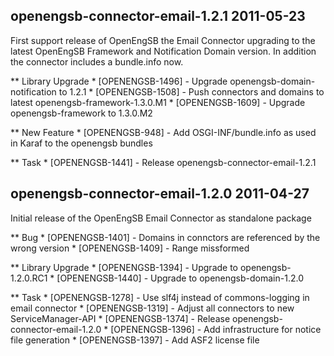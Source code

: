 openengsb-connector-email-1.2.1 2011-05-23
---------------------------------------------------------------------

First support release of OpenEngSB the Email Connector upgrading to the latest OpenEngSB Framework and Notification Domain version. In addition the connector includes a bundle.info now.

** Library Upgrade
    * [OPENENGSB-1496] - Upgrade openengsb-domain-notification to 1.2.1
    * [OPENENGSB-1508] - Push connectors and domains to latest openengsb-framework-1.3.0.M1
    * [OPENENGSB-1609] - Upgrade openengsb-framework to 1.3.0.M2

** New Feature
    * [OPENENGSB-948] - Add OSGI-INF/bundle.info as used in Karaf to the openengsb bundles

** Task
    * [OPENENGSB-1441] - Release openengsb-connector-email-1.2.1


openengsb-connector-email-1.2.0 2011-04-27
---------------------------------------------------------------------

Initial release of the OpenEngSB Email Connector as standalone package

** Bug
    * [OPENENGSB-1401] - Domains in connctors are referenced by the wrong version
    * [OPENENGSB-1409] - Range missformed

** Library Upgrade
    * [OPENENGSB-1394] - Upgrade to openengsb-1.2.0.RC1
    * [OPENENGSB-1440] - Upgrade to openengsb-domain-1.2.0

** Task
    * [OPENENGSB-1278] - Use slf4j instead of commons-logging in email connector
    * [OPENENGSB-1319] - Adjust all connectors to new ServiceManager-API
    * [OPENENGSB-1374] - Release openengsb-connector-email-1.2.0
    * [OPENENGSB-1396] - Add infrastructure for notice file generation
    * [OPENENGSB-1397] - Add ASF2 license file

